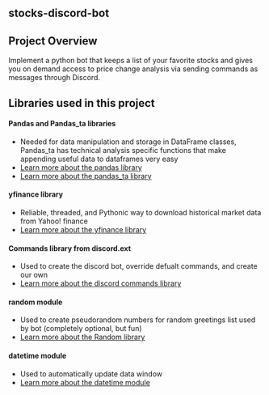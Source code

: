 ## stocks-discord-bot

## Project Overview
Implement a python bot that keeps a list of your favorite stocks and gives you on demand access to price change analysis via sending commands as messages through Discord.


## Libraries used in this project

#### Pandas and Pandas_ta libraries
- Needed for data manipulation and storage in DataFrame classes, Pandas_ta has technical analysis specific functions that make appending useful data to dataframes very easy 
- [Learn more about the pandas library](https://pandas.pydata.org/docs/)
- [Learn more about the pandas_ta library](https://github.com/twopirllc/pandas-ta)

#### yfinance library
- Reliable, threaded, and Pythonic way to download historical market data from Yahoo! finance
- [Learn more about the yfinance library](https://pypi.org/project/yfinance/)

#### Commands library from discord.ext 
- Used to create the discord bot, override defualt commands, and create our own
- [Learn more about the discord commands library](https://discordpy.readthedocs.io/en/stable/ext/commands/index.html)

#### random module 
- Used to create pseudorandom numbers for random greetings list used by bot (completely optional, but fun)
- [Learn more about the Random library](https://docs.python.org/3/library/random.html)

#### datetime module
- Used to automatically update data window 
- [Learn more about the datetime module](https://docs.python.org/3/library/datetime.html)



